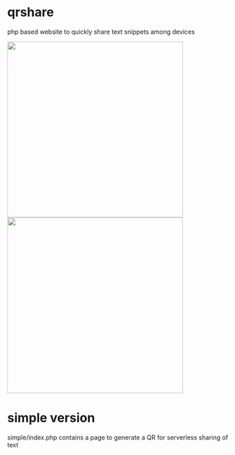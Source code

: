 # qrshare
php based website to quickly share text snippets among devices 

<img src="https://github.com/user-attachments/assets/d181f566-9054-4eb5-82f5-8582ee1675d1" height="400"> <img src="https://github.com/user-attachments/assets/a602e4ff-49fc-4618-b574-891c56798f15" height="400">

# simple version
simple/index.php contains a page to generate a QR for serverless sharing of text
